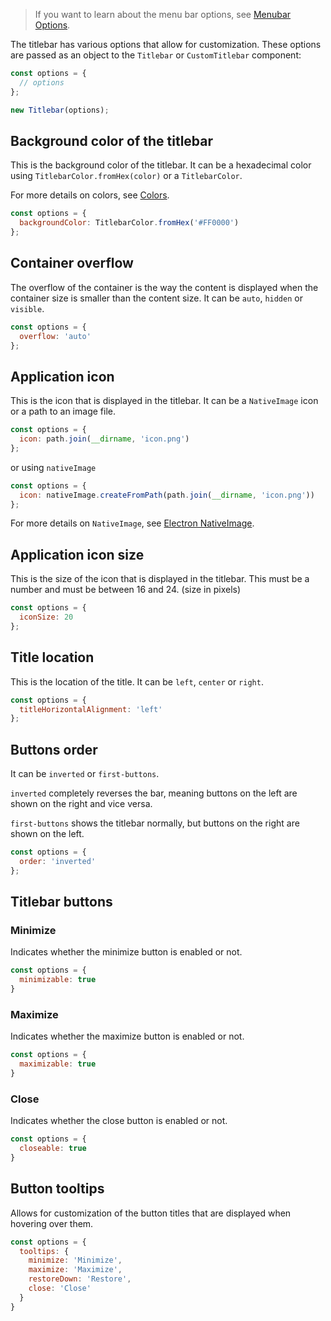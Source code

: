 > If you want to learn about the menu bar options, see [Menubar Options](./menubar-options).

The titlebar has various options that allow for customization. These options are passed as an object to the `Titlebar` or `CustomTitlebar` component:

```js
const options = {
  // options
};

new Titlebar(options);
```

## Background color of the titlebar
This is the background color of the titlebar. It can be a hexadecimal color using `TitlebarColor.fromHex(color)` or a `TitlebarColor`.

For more details on colors, see [Colors](./Colors).

```js
const options = {
  backgroundColor: TitlebarColor.fromHex('#FF0000')
};
```

## Container overflow

The overflow of the container is the way the content is displayed when the container size is smaller than the content size. It can be `auto`, `hidden` or `visible`.

```js
const options = {
  overflow: 'auto'
};
```

## Application icon

This is the icon that is displayed in the titlebar. It can be a `NativeImage` icon or a path to an image file.

```js
const options = {
  icon: path.join(__dirname, 'icon.png')
};
```

or using `nativeImage`
```js
const options = {
  icon: nativeImage.createFromPath(path.join(__dirname, 'icon.png'))
};
```

For more details on `NativeImage`, see [Electron NativeImage](https://www.electronjs.org/docs/latest/api/native-image).

## Application icon size

This is the size of the icon that is displayed in the titlebar. This must be a number and must be between 16 and 24. (size in pixels)

```js
const options = {
  iconSize: 20
};
```

## Title location

This is the location of the title. It can be `left`, `center` or `right`.

```js
const options = {
  titleHorizontalAlignment: 'left'
};
```

## Buttons order

It can be `inverted` or `first-buttons`.

`inverted` completely reverses the bar, meaning buttons on the left are shown on the right and vice versa.

`first-buttons` shows the titlebar normally, but buttons on the right are shown on the left.

```js
const options = {
  order: 'inverted'
};
```

## Titlebar buttons

### Minimize

Indicates whether the minimize button is enabled or not.

```js
const options = {
  minimizable: true
}
```

### Maximize

Indicates whether the maximize button is enabled or not.

```js
const options = {
  maximizable: true
}
```

### Close

Indicates whether the close button is enabled or not.

```js
const options = {
  closeable: true
}
```

## Button tooltips

Allows for customization of the button titles that are displayed when hovering over them.

```js
const options = {
  tooltips: {
    minimize: 'Minimize',
    maximize: 'Maximize',
    restoreDown: 'Restore',
    close: 'Close'
  }
}
```